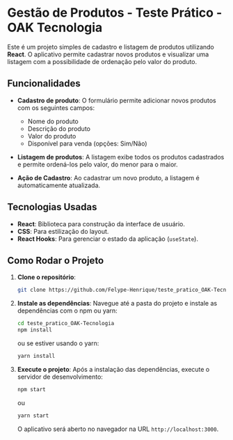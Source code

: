 # Gestão de Produtos - Teste Prático - OAK Tecnologia

Este é um projeto simples de cadastro e listagem de produtos utilizando **React**. O aplicativo permite cadastrar novos produtos e visualizar uma listagem com a possibilidade de ordenação pelo valor do produto.

## Funcionalidades

- **Cadastro de produto**: O formulário permite adicionar novos produtos com os seguintes campos:
  - Nome do produto
  - Descrição do produto
  - Valor do produto
  - Disponível para venda (opções: Sim/Não)
  
- **Listagem de produtos**: A listagem exibe todos os produtos cadastrados e permite ordená-los pelo valor, do menor para o maior.

- **Ação de Cadastro**: Ao cadastrar um novo produto, a listagem é automaticamente atualizada.

## Tecnologias Usadas

- **React**: Biblioteca para construção da interface de usuário.
- **CSS**: Para estilização do layout.
- **React Hooks**: Para gerenciar o estado da aplicação (`useState`).

## Como Rodar o Projeto

1. **Clone o repositório**:
   ```bash
   git clone https://github.com/Felype-Henrique/teste_pratico_OAK-Tecnologia
   ```

2. **Instale as dependências**:
   Navegue até a pasta do projeto e instale as dependências com o npm ou yarn:
   ```bash
   cd teste_pratico_OAK-Tecnologia
   npm install
   ```

   ou se estiver usando o yarn:

   ```bash
   yarn install
   ```

3. **Execute o projeto**:
   Após a instalação das dependências, execute o servidor de desenvolvimento:
   ```bash
   npm start
   ```

   ou

   ```bash
   yarn start
   ```

   O aplicativo será aberto no navegador na URL `http://localhost:3000`.

